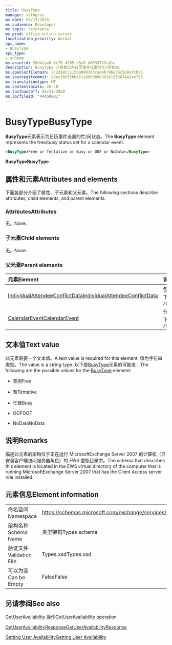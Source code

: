 ```yaml
---
title: BusyType
manager: sethgros
ms.date: 09/17/2015
ms.audience: Developer
ms.topic: reference
ms.prod: office-online-server
localization_priority: Normal
api_name:
- BusyType
api_type:
- schema
ms.assetid: 26d4fae0-8c78-4705-b5e8-d6033712c41e
description: BusyType 元素表示为日历事件设置的忙/闲状态。
ms.openlocfilehash: 7c2d18c21156a8603d3caeeb796a56c5d8afcba5
ms.sourcegitcommit: 88ec988f2bb67c1866d06b361615f3674a24e795
ms.translationtype: MT
ms.contentlocale: zh-CN
ms.lasthandoff: 05/31/2020
ms.locfileid: "44459081"
---
```

# <a name="busytype"></a><span data-ttu-id="5847a-103">BusyType</span><span class="sxs-lookup"><span data-stu-id="5847a-103">BusyType</span></span>

<span data-ttu-id="5847a-104">**BusyType**元素表示为日历事件设置的忙/闲状态。</span><span class="sxs-lookup"><span data-stu-id="5847a-104">The **BusyType** element represents the free/busy status set for a calendar event.</span></span> 
  
```xml
<BusyType>Free or Tentative or Busy or OOF or NoData</BusyType>
```

 <span data-ttu-id="5847a-105">**BusyType**</span><span class="sxs-lookup"><span data-stu-id="5847a-105">**BusyType**</span></span>
## <a name="attributes-and-elements"></a><span data-ttu-id="5847a-106">属性和元素</span><span class="sxs-lookup"><span data-stu-id="5847a-106">Attributes and elements</span></span>

<span data-ttu-id="5847a-107">下面各部分介绍了属性、子元素和父元素。</span><span class="sxs-lookup"><span data-stu-id="5847a-107">The following sections describe attributes, child elements, and parent elements.</span></span>
  
### <a name="attributes"></a><span data-ttu-id="5847a-108">Attributes</span><span class="sxs-lookup"><span data-stu-id="5847a-108">Attributes</span></span>

<span data-ttu-id="5847a-109">无。</span><span class="sxs-lookup"><span data-stu-id="5847a-109">None.</span></span>
  
### <a name="child-elements"></a><span data-ttu-id="5847a-110">子元素</span><span class="sxs-lookup"><span data-stu-id="5847a-110">Child elements</span></span>

<span data-ttu-id="5847a-111">无。</span><span class="sxs-lookup"><span data-stu-id="5847a-111">None.</span></span>
  
### <a name="parent-elements"></a><span data-ttu-id="5847a-112">父元素</span><span class="sxs-lookup"><span data-stu-id="5847a-112">Parent elements</span></span>

|<span data-ttu-id="5847a-113">**元素**</span><span class="sxs-lookup"><span data-stu-id="5847a-113">**Element**</span></span>|<span data-ttu-id="5847a-114">**说明**</span><span class="sxs-lookup"><span data-stu-id="5847a-114">**Description**</span></span>|
|:-----|:-----|
|[<span data-ttu-id="5847a-115">IndividualAttendeeConflictData</span><span class="sxs-lookup"><span data-stu-id="5847a-115">IndividualAttendeeConflictData</span></span>](individualattendeeconflictdata.md) <br/> |<span data-ttu-id="5847a-116">包含与建议的会议时间同时发生的时间窗口的用户或联系人的忙/闲状态。</span><span class="sxs-lookup"><span data-stu-id="5847a-116">Contains a user's or contact's free/busy status for a time window that occurs at the same time as the suggested meeting time.</span></span>  <br/> <span data-ttu-id="5847a-117">下面是此元素的 XPath 表达式： </span><span class="sxs-lookup"><span data-stu-id="5847a-117">The following is the XPath expression to this element:</span></span>  <br/>  `/GetUserAvailabilityResponse/SuggestionsResponse/SuggestionDayResultArray/SuggestionDayResult[i]/SuggestionArray/Suggestion[i]/AttendeeConflictDataArray/IndividualAttendeeConflictData` <br/> |
|[<span data-ttu-id="5847a-118">CalendarEvent</span><span class="sxs-lookup"><span data-stu-id="5847a-118">CalendarEvent</span></span>](calendarevent.md) <br/> |<span data-ttu-id="5847a-119">代表唯一的日历项目事件。</span><span class="sxs-lookup"><span data-stu-id="5847a-119">Represents a unique calendar item occurrence.</span></span>  <br/> <span data-ttu-id="5847a-120">下面是此元素的 XPath 表达式： </span><span class="sxs-lookup"><span data-stu-id="5847a-120">The following is the XPath expression to this element:</span></span>  <br/>  `/GetUserAvailabilityResponse/FreeBusyResponseArray/FreeBusyResponse/FreeBusyView/CalendarEventArray/CalendarEvent[i]` <br/> |
   
## <a name="text-value"></a><span data-ttu-id="5847a-121">文本值</span><span class="sxs-lookup"><span data-stu-id="5847a-121">Text value</span></span>

<span data-ttu-id="5847a-122">此元素需要一个文本值。</span><span class="sxs-lookup"><span data-stu-id="5847a-122">A text value is required for this element.</span></span> <span data-ttu-id="5847a-123">值为字符串类型。</span><span class="sxs-lookup"><span data-stu-id="5847a-123">The value is a string type.</span></span> <span data-ttu-id="5847a-124">以下是[BusyType](busytype.md)元素的可能值：</span><span class="sxs-lookup"><span data-stu-id="5847a-124">The following are the possible values for the [BusyType](busytype.md) element:</span></span> 
  
- <span data-ttu-id="5847a-125">空闲</span><span class="sxs-lookup"><span data-stu-id="5847a-125">Free</span></span>
    
- <span data-ttu-id="5847a-126">暂</span><span class="sxs-lookup"><span data-stu-id="5847a-126">Tentative</span></span>
    
- <span data-ttu-id="5847a-127">忙碌</span><span class="sxs-lookup"><span data-stu-id="5847a-127">Busy</span></span>
    
- <span data-ttu-id="5847a-128">OOF</span><span class="sxs-lookup"><span data-stu-id="5847a-128">OOF</span></span>
    
- <span data-ttu-id="5847a-129">NoData</span><span class="sxs-lookup"><span data-stu-id="5847a-129">NoData</span></span>
    
## <a name="remarks"></a><span data-ttu-id="5847a-130">说明</span><span class="sxs-lookup"><span data-stu-id="5847a-130">Remarks</span></span>

<span data-ttu-id="5847a-131">描述此元素的架构位于正在运行 MicrosoftExchange Server 2007 的计算机（已安装客户端访问服务器角色）的 EWS 虚拟目录中。</span><span class="sxs-lookup"><span data-stu-id="5847a-131">The schema that describes this element is located in the EWS virtual directory of the computer that is running MicrosoftExchange Server 2007 that has the Client Access server role installed.</span></span>
  
## <a name="element-information"></a><span data-ttu-id="5847a-132">元素信息</span><span class="sxs-lookup"><span data-stu-id="5847a-132">Element information</span></span>

|||
|:-----|:-----|
|<span data-ttu-id="5847a-133">命名空间</span><span class="sxs-lookup"><span data-stu-id="5847a-133">Namespace</span></span>  <br/> |https://schemas.microsoft.com/exchange/services/2006/types  <br/> |
|<span data-ttu-id="5847a-134">架构名称</span><span class="sxs-lookup"><span data-stu-id="5847a-134">Schema Name</span></span>  <br/> |<span data-ttu-id="5847a-135">类型架构</span><span class="sxs-lookup"><span data-stu-id="5847a-135">Types schema</span></span>  <br/> |
|<span data-ttu-id="5847a-136">验证文件</span><span class="sxs-lookup"><span data-stu-id="5847a-136">Validation File</span></span>  <br/> |<span data-ttu-id="5847a-137">Types.xsd</span><span class="sxs-lookup"><span data-stu-id="5847a-137">Types.xsd</span></span>  <br/> |
|<span data-ttu-id="5847a-138">可以为空</span><span class="sxs-lookup"><span data-stu-id="5847a-138">Can be Empty</span></span>  <br/> |<span data-ttu-id="5847a-139">False</span><span class="sxs-lookup"><span data-stu-id="5847a-139">False</span></span>  <br/> |
   
## <a name="see-also"></a><span data-ttu-id="5847a-140">另请参阅</span><span class="sxs-lookup"><span data-stu-id="5847a-140">See also</span></span>



[<span data-ttu-id="5847a-141">GetUserAvailability 操作</span><span class="sxs-lookup"><span data-stu-id="5847a-141">GetUserAvailability operation</span></span>](getuseravailability-operation.md)
  
[<span data-ttu-id="5847a-142">GetUserAvailabilityResponse</span><span class="sxs-lookup"><span data-stu-id="5847a-142">GetUserAvailabilityResponse</span></span>](getuseravailabilityresponse.md)


[<span data-ttu-id="5847a-143">Getting User Availability</span><span class="sxs-lookup"><span data-stu-id="5847a-143">Getting User Availability</span></span>](https://msdn.microsoft.com/library/d4133fcb-9b0f-4e6b-aadf-a389da83516a%28Office.15%29.aspx)

